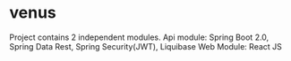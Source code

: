 # venus
Project contains 2 independent modules.
  Api module: Spring Boot 2.0, Spring Data Rest, Spring Security(JWT), Liquibase
  Web Module: React JS
